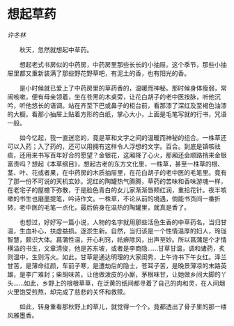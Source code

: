 # 想起草药

*许冬林*

　　秋天，忽然就想起中草药。

　　想起老式书房似的中药房，中药房里那些长长的小抽屉。这个季节，那些小抽屉里都又重新装满了那些野花野草吧，有泥土的香，也有阳光的香。

　　是小时候就已爱上了中药房里的草药香的，温暖而神秘。那时候身体瘦弱，常闹咳嗽，便有母亲领着，坐在苍黑的木桌旁，让花白胡子的老中医按脉，听他沉吟，听他悠长的语调。站在齐至下巴或鼻子的柜台前，看那漆了深红及至褐色油漆的大橱，看那小抽屉上贴着方形的白纸，掌心大小，上面是毛笔写就的行书，咒语一般。

　　如今忆起，我一直迷恋的，竟是草和文字之间的温暖而神秘的组合。一株草还可以入药；入了药的，还可以用拥有这样令人浮想的文字。百合。到底是镇咳祛痰，还用来书写百年好合的愿望？金银花，这厢降了心火，那厢还会顺路捎来金银富贵吗？想起《本草纲目》，想起古老的东方文化里，一株草，甚至一株草的根、茎、叶、花或者果，在中药房的木质抽屉里，在花白胡子的老中医的毛笔里。竟有了那一份不可说的天机玄妙。泥红的陶罐热气腾腾，草药的苦味和香味游魂一样，在老宅子的屋檐下弥散，于是脸色青白的女儿家渐渐唇颊红润，重拾花针。夜半咳嗽的书生也磨墨提笔，吟诗作文。一株草，不论从前的境遇，倘能书页间一番折转，老中医的毛笔一点化，最后俯身在温热的陶罐里，就真是香了。

　　也想过，好好写一篇小说，人物的名字就用那些活色生香的中草药名，当归甘温，生血补心，扶虚益损。逐淤生新。自然，当归该是一个性情温厚的妇人，玲珑智慧，颇识大体。菖蒲性温，开心利窍，祛痹除风，出声至妙。所以菖蒲是个才情横溢的书生，文章清俊，他是苏东坡，或者是李商隐......甘草甘温，调和诸药，炙则温中，生则泻火。如此，甘草是通达明理的大家闺秀，上午诗书下午女红。泽兰甘苦，是薄命红颜，车前子寒，是遭劫后的隐士，苍耳子苦，是晚景薄凉的末路英雄，是李广难封；柴胡味苦，让他做泼皮的小厮，茅根味甘，让她做乡间大脚的丫头......如此，乡野上的根根草草，在泛黄的纸间都寻着了自己的肉和灵，在人间烟火里饱受煎熬，却完成了慈悲的关怀和救赎。

　　如此，转身重看那秋野上的草儿，就觉得一个个。竟都透出了骨子里的那一缕风雅墨香。